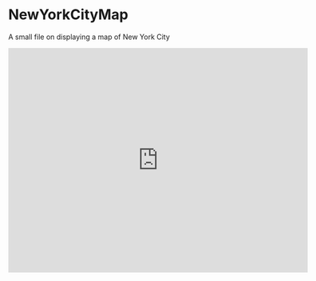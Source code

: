# NewYorkCityMap
A small file on displaying a map of New York City

<iframe src="https://www.google.com/maps/embed?pb=!1m18!1m12!1m3!1d387193.305935303!2d-74.25986548248684!3d40.69714941932609!2m3!1f0!2f0!3f0!3m2!1i1024!2i768!4f13.1!3m3!1m2!1s0x89c24fa5d33f083b%3A0xc80b8f06e177fe62!2sNew%20York%2C%20NY%2C%20USA!5e0!3m2!1sen!2sin!4v1589258744235!5m2!1sen!2sin" width="600" height="450" frameborder="0" style="border:0;" allowfullscreen="" aria-hidden="false" tabindex="0"></iframe>
